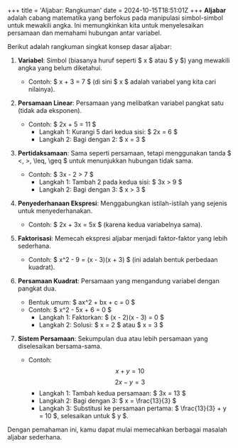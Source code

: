 +++
title = 'Aljabar: Rangkuman'
date = 2024-10-15T18:51:01Z
+++
**Aljabar** adalah cabang matematika yang berfokus pada manipulasi simbol-simbol untuk mewakili angka. Ini memungkinkan kita untuk menyelesaikan persamaan dan memahami hubungan antar variabel.

Berikut adalah rangkuman singkat konsep dasar aljabar:

1. **Variabel**: Simbol (biasanya huruf seperti $ x $ atau $ y $) yang mewakili angka yang belum diketahui.
   - Contoh: $ x + 3 = 7 $ (di sini $ x $ adalah variabel yang kita cari nilainya).

2. **Persamaan Linear**: Persamaan yang melibatkan variabel pangkat satu (tidak ada eksponen).
   - Contoh: $ 2x + 5 = 11 $
     - Langkah 1: Kurangi 5 dari kedua sisi: $ 2x = 6 $
     - Langkah 2: Bagi dengan 2: $ x = 3 $

3. **Pertidaksamaan**: Sama seperti persamaan, tetapi menggunakan tanda $ <, >, \leq, \geq $ untuk menunjukkan hubungan tidak sama.
   - Contoh: $ 3x - 2 > 7 $
     - Langkah 1: Tambah 2 pada kedua sisi: $ 3x > 9 $
     - Langkah 2: Bagi dengan 3: $ x > 3 $

4. **Penyederhanaan Ekspresi**: Menggabungkan istilah-istilah yang sejenis untuk menyederhanakan.
   - Contoh: $ 2x + 3x = 5x $ (karena kedua variabelnya sama).
   
5. **Faktorisasi**: Memecah ekspresi aljabar menjadi faktor-faktor yang lebih sederhana.
   - Contoh: $ x^2 - 9 = (x - 3)(x + 3) $ (ini adalah bentuk perbedaan kuadrat).

6. **Persamaan Kuadrat**: Persamaan yang mengandung variabel dengan pangkat dua.
   - Bentuk umum: $ ax^2 + bx + c = 0 $
   - Contoh: $ x^2 - 5x + 6 = 0 $
     - Langkah 1: Faktorkan: $ (x - 2)(x - 3) = 0 $
     - Langkah 2: Solusi: $ x = 2 $ atau $ x = 3 $

7. **Sistem Persamaan**: Sekumpulan dua atau lebih persamaan yang diselesaikan bersama-sama.
   - Contoh:
     $$
     x + y = 10
     $$
     $$
     2x - y = 3
     $$
     - Langkah 1: Tambah kedua persamaan: $ 3x = 13 $
     - Langkah 2: Bagi dengan 3: $ x = \frac{13}{3} $
     - Langkah 3: Substitusi ke persamaan pertama: $ \frac{13}{3} + y = 10 $, selesaikan untuk $ y $.

Dengan pemahaman ini, kamu dapat mulai memecahkan berbagai masalah aljabar sederhana.
